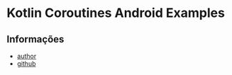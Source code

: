 # Kotlin Coroutines Android Examples

## Informações

* [author](https://github.com/MindorksOpenSource)
* [github](https://github.com/MindorksOpenSource/Kotlin-Coroutines-Android-Examples)
